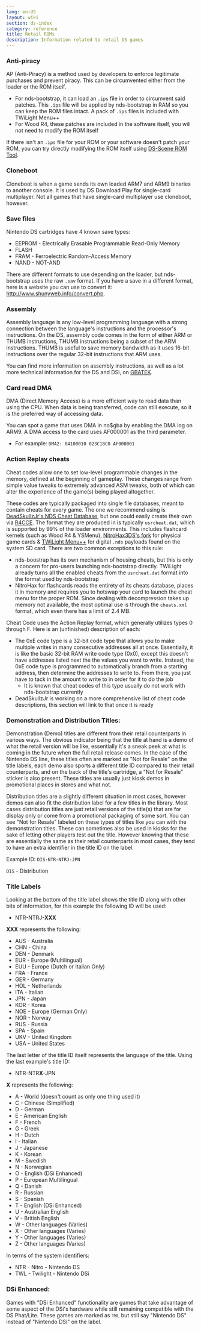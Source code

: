 ```yaml
---
lang: en-US
layout: wiki
section: ds-index
category: reference
title: Retail ROMs
description: Information related to retail DS games
---
```


### Anti-piracy
AP (Anti-Piracy) is a method used by developers to enforce legitimate purchases and prevent piracy. This can be circumvented either from the loader or the ROM itself.

- For nds-bootstrap, it can load an `.ips` file in order to circumvent said patches. This `.ips` file will be applied by nds-bootstrap in RAM so you can keep the ROM files intact. A pack of `.ips` files is included with TWiLight Menu++
- For Wood R4, these patches are included in the software itself, you will not need to modify the ROM itself

If there isn't an `.ips` file for your ROM or your software doesn't patch your ROM, you can try directly modifying the ROM itself using [DS-Scene ROM Tool](https://gbatemp.net/download/retrogamefan-nds-rom-tool-v1-0_b1215.35735/).

### Cloneboot
Cloneboot is when a game sends its own loaded ARM7 and ARM9 binaries to another console. It is used by DS Download Play for single-card multiplayer. Not all games that have single-card multiplayer use cloneboot, however.

### Save files
Nintendo DS cartridges have 4 known save types:

- EEPROM - Electrically Erasable Programmable Read-Only Memory
- FLASH
- FRAM - Ferroelectric Random-Access Memory
- NAND - NOT-AND

There are different formats to use depending on the loader, but nds-bootstrap uses the raw `.sav` format. If you have a save in a different format, here is a website you can use to convert it: http://www.shunyweb.info/convert.php.

### Assembly
Assembly language is any low-level programming language with a strong connection between the language's instructions and the processor's instructions. On the DS, assembly code comes in the form of either ARM or THUMB instructions, THUMB instructions being a subset of the ARM instructions. THUMB is useful to save memory bandwidth as it uses 16-bit instructions over the regular 32-bit instructions that ARM uses.

You can find more information on assembly instructions, as well as a lot more technical information for the DS and DSi, on [GBATEK](https://problemkaputt.de/gbatek.htm).

### Card read DMA
DMA (Direct Memory Access) is a more efficient way to read data than using the CPU. When data is being transferred, code can still execute, so it is the preferred way of accessing data.

You can spot a game that uses DMA in no$gba by enabling the DMA log on ARM9. A DMA access to the card uses AF000001 as the third parameter.
- For example: `DMA2: 04100010 023C18C0 AF000001`

### Action Replay cheats
Cheat codes allow one to set low-level programmable changes in the memory, defined at the beginning of gameplay. These changes range from simple value tweaks to extremely advanced ASM tweaks, both of which can alter the experience of the game(s) being played altogether.

These codes are typically packaged into single file databases, meant to contain cheats for every game. The one we recommend using is [DeadSkullzJr's NDS Cheat Database](https://gbatemp.net/threads/deadskullzjrs-nds-cheat-databases.488711), but one could easily create their own via [R4CCE](r.pk11.us/r4cce). The format they are produced in is typically `usrcheat.dat`, which is supported by 99% of the loader environments. This includes flashcard kernels (such as Wood R4 & YSMenu), [NitroHax3DS's fork](https://github.com/Epicpkmn11/NitroHax3DS/releases) for physical game cards & [TWiLight Menu++](https://github.com/DS-Homebrew/TWiLightMenu/releases) for digital `.nds` payloads found on the system SD card. There are two common exceptions to this rule:

- nds-boostrap has its own mechanism of housing cheats, but this is only a concern for pro-users launching nds-bootstrap directly. TWiLight already turns all the enabled cheats from the `usrcheat.dat` format into the format used by nds-bootstrap
- NitroHax for flashcards reads the entirety of its cheats database, places it in memory and requires you to hotswap your card to launch the cheat menu for the proper ROM. Since dealing with decompression takes up memory not available, the most optimal use is through the `cheats.xml` format, which even there has a limit of 2.4 MB. 

Cheat Code uses the Action Replay format, which generally utilizes types 0 through F. Here is an (unfinished) description of each:

- The 0xE code type is a 32-bit code type that allows you to make multiple writes in many consecutive addresses all at once. Essentially, it is like the basic 32-bit RAM write code type (0x0), except this doesn't have addresses listed next the the values you want to write. Instead, the 0xE code type is programmed to automatically branch from a starting address, then determine the addresses to write to. From there, you just have to tack in the amount to write to in order for it to do the job
  - It is known that cheat codes of this type usually do not work with nds-bootstrap currently
- DeadSkullzJr is working on a more comprehensive list of cheat code descriptions, this section will link to that once it is ready

### Demonstration and Distribution Titles:
Demonstration (Demo) titles are different from their retail counterparts in various ways. The obvious indicator being that the title at hand is a demo of what the retail version will be like, essentially it's a sneak peek at what is coming in the future when the full retail release comes. In the case of the Nintendo DS line, these titles often are marked as "Not for Resale" on the title labels, each demo also sports a different title ID compared to their retail counterparts, and on the back of the title's cartridge, a "Not for Resale" sticker is also present. These titles are usually just kiosk demos in promotional places in stores and what not.

Distribution titles are a slightly different situation in most cases, however demos can also fit the distribution label for a few titles in the library. Most cases distribution titles are just retail versions of the title(s) that are for display only or come from a promotional packaging of some sort. You can see "Not for Resale" labeled on these types of titles like you can with the demonstration titles. These can sometimes also be used in kiosks for the sake of letting other players test out the title. However knowing that these are essentially the same as their retail counterparts in most cases, they tend to have an extra identifier in the title ID on the label.

Example ID:
`DIS-NTR-NTRJ-JPN`

`DIS` - Distribution


### Title Labels
Looking at the bottom of the title label shows the title ID along with other bits of information, for this example the following ID will be used:

- NTR-NTRJ-**XXX**

**XXX** represents the following:

- AUS - Australia
- CHN - China
- DEN - Denmark
- EUR - Europe (Multilingual)
- EUU - Europe (Dutch or Italian Only)
- FRA - France
- GER - Germany
- HOL - Netherlands
- ITA - Italian
- JPN - Japan
- KOR - Korea
- NOE - Europe (German Only)
- NOR - Norway
- RUS - Russia
- SPA - Spain
- UKV - United Kingdom
- USA - United States

The last letter of the title ID itself represents the language of the title. Using the last example's title ID:

- NTR-NTR**X**-JPN

**X** represents the following:

- A - World (doesn't count as only one thing used it)
- C - Chinese (Simplified)
- D - German
- E - American English
- F - French
- G - Greek
- H - Dutch
- I - Italian
- J - Japanese
- K - Korean
- M - Swedish
- N - Norwegian
- O - English (DSi Enhanced)
- P - European Multilingual
- Q - Danish
- R - Russian
- S - Spanish
- T - English (DSi Enhanced)
- U - Australian English
- V - British English
- W - Other languages (Varies)
- X - Other languages (Varies)
- Y - Other languages (Varies)
- Z - Other languages (Varies)

In terms of the system identifiers:

- NTR - Nitro - Nintendo DS
- TWL - Twilight - Nintendo DSi

### DSi Enhanced:

Games with "DSi Enhanced" functionality are games that take advantage of some aspect of the DSi's hardware while still remaining compatible with the DS Phat/Lite. These games are marked as `TWL` but still say "Nintendo DS" instead of "Nintendo DSi" on the label.
